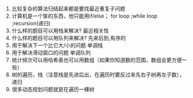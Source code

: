 1. 比较复杂的算法归结起来都是要找最近重复子问题
2. 计算机是一个笨的东西，他只能用if/else；  for loop  ;while loop ;recursion(递归)
3. 什么样的题目可以用栈来解决?  最近相关性
4. 什么样的题目可以用队列来解决?  先来后到,有序的
5. 用于解决下一个比它大/小的问题   单调栈
6. 用于解决滑动窗口的问题    单调队列
7. 统计频次可以用哈希表也可以用数组（如果你知道数的范围，数组会更方便一些）
8. 树的遍历，栈（注意栈是先进后出，在遍历时要反过来先右子树再左子数），递归
9. 很多动态规划问题就是在遍历一棵树